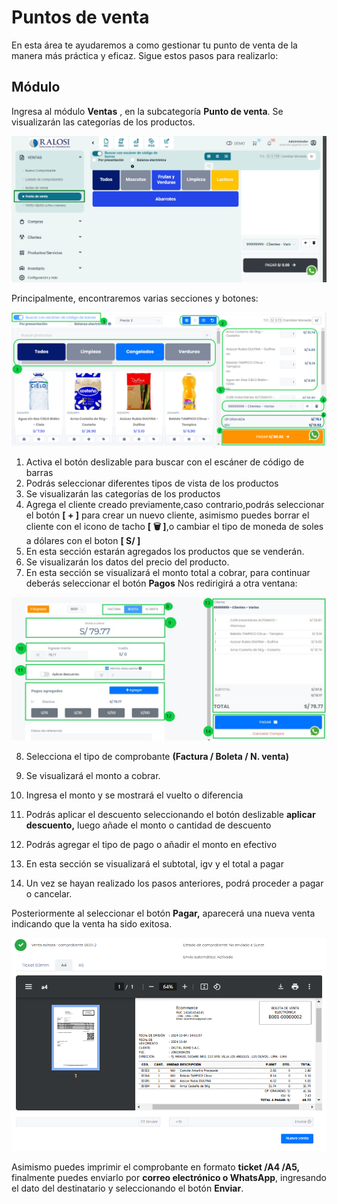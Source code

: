 # Puntos de venta

En esta área te ayudaremos a como gestionar tu punto de venta de la manera más práctica y eficaz. Sigue estos pasos para realizarlo:

## Módulo 
Ingresa al módulo **Ventas** , en la subcategoría **Punto de venta**. Se visualizarán las categorías de los productos.

![Alt text](img/Puntos_de_venta_01.jpg)

Principalmente, encontraremos varias secciones y botones:

![Alt text](img/Puntos_de_venta_02.jpg)

1. Activa el botón deslizable para buscar con  el escáner de código de barras
2. Podrás seleccionar diferentes tipos de vista de los productos
3. Se visualizarán las categorías de los productos
4. Agrega el cliente creado previamente,caso contrario,podrás seleccionar el botón **[ + ]** para crear un nuevo cliente, asimismo puedes borrar el cliente con el icono de tacho **[ 🗑 ]**,o cambiar el tipo de moneda de soles a dólares con el boton **[ S/ ]**
5. En esta sección estarán agregados los productos que se venderán.
6. Se visualizarán los datos del precio del producto.
7. En esta sección se visualizará el monto total a cobrar, para continuar deberás seleccionar el botón **Pagos**
Nos redirigirá a otra ventana:

![Alt text](img/Puntos_de_venta_03.jpg)

8. Selecciona el tipo de comprobante **(Factura  / Boleta / N. venta)**

9. Se visualizará el monto a cobrar.

10. Ingresa el monto y se mostrará el vuelto o diferencia

11. Podrás aplicar el descuento seleccionando el botón deslizable **aplicar descuento,** luego añade el monto o cantidad de descuento

12. Podrás agregar el tipo de pago o añadir el monto en efectivo

13. En esta sección se visualizará el subtotal, igv y el total a pagar

14. Un vez se hayan realizado los pasos anteriores, podrá proceder a pagar o cancelar.

Posteriormente al seleccionar el botón **Pagar,** aparecerá una nueva venta indicando que la venta ha sido exitosa.

![Alt text](img/Puntos_de_venta_04.jpg)

Asimismo puedes imprimir el comprobante en formato **ticket /A4 /A5,** finalmente puedes enviarlo por **correo electrónico o WhatsApp**, ingresando el dato del destinatario y seleccionando el botón **Enviar**.

